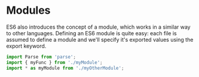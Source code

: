 # Modules

ES6 also introduces the concept of a module, which works in a similar way to other languages. Defining an ES6 module is quite easy: each file is assumed to define a module and we'll specify it's exported values using the export keyword.

```js
import Parse from 'parse';
import { myFunc } from './myModule';
import * as myModule from './myOtherModule';
```
